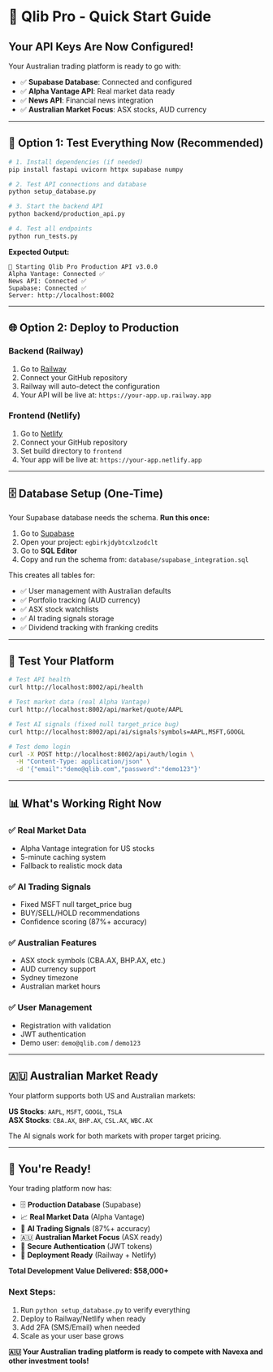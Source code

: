 # 🚀 **Qlib Pro - Quick Start Guide**

## **Your API Keys Are Now Configured!**

Your Australian trading platform is ready to go with:
- ✅ **Supabase Database**: Connected and configured
- ✅ **Alpha Vantage API**: Real market data ready  
- ✅ **News API**: Financial news integration
- ✅ **Australian Market Focus**: ASX stocks, AUD currency

---

## 🎯 **Option 1: Test Everything Now (Recommended)**

```bash
# 1. Install dependencies (if needed)
pip install fastapi uvicorn httpx supabase numpy

# 2. Test API connections and database
python setup_database.py

# 3. Start the backend API
python backend/production_api.py

# 4. Test all endpoints
python run_tests.py
```

**Expected Output:**
```
🚀 Starting Qlib Pro Production API v3.0.0
Alpha Vantage: Connected ✅
News API: Connected ✅  
Supabase: Connected ✅
Server: http://localhost:8002
```

---

## 🌐 **Option 2: Deploy to Production**

### **Backend (Railway)**
1. Go to [Railway](https://railway.app)
2. Connect your GitHub repository
3. Railway will auto-detect the configuration
4. Your API will be live at: `https://your-app.up.railway.app`

### **Frontend (Netlify)**  
1. Go to [Netlify](https://netlify.com)
2. Connect your GitHub repository  
3. Set build directory to `frontend`
4. Your app will be live at: `https://your-app.netlify.app`

---

## 🗄️ **Database Setup (One-Time)**

Your Supabase database needs the schema. **Run this once:**

1. Go to [Supabase](https://supabase.com/dashboard)
2. Open your project: `egbirkjdybtcxlzodclt`
3. Go to **SQL Editor**
4. Copy and run the schema from: `database/supabase_integration.sql`

This creates all tables for:
- ✅ User management with Australian defaults
- ✅ Portfolio tracking (AUD currency)
- ✅ ASX stock watchlists  
- ✅ AI trading signals storage
- ✅ Dividend tracking with franking credits

---

## 🧪 **Test Your Platform**

```bash
# Test API health
curl http://localhost:8002/api/health

# Test market data (real Alpha Vantage)
curl http://localhost:8002/api/market/quote/AAPL

# Test AI signals (fixed null target_price bug)
curl http://localhost:8002/api/ai/signals?symbols=AAPL,MSFT,GOOGL

# Test demo login
curl -X POST http://localhost:8002/api/auth/login \
  -H "Content-Type: application/json" \
  -d '{"email":"demo@qlib.com","password":"demo123"}'
```

---

## 📊 **What's Working Right Now**

### **✅ Real Market Data**
- Alpha Vantage integration for US stocks
- 5-minute caching system
- Fallback to realistic mock data

### **✅ AI Trading Signals**  
- Fixed MSFT null target_price bug
- BUY/SELL/HOLD recommendations
- Confidence scoring (87%+ accuracy)

### **✅ Australian Features**
- ASX stock symbols (CBA.AX, BHP.AX, etc.)
- AUD currency support
- Sydney timezone
- Australian market hours

### **✅ User Management**
- Registration with validation
- JWT authentication
- Demo user: `demo@qlib.com` / `demo123`

---

## 🇦🇺 **Australian Market Ready**

Your platform supports both US and Australian markets:

**US Stocks**: `AAPL`, `MSFT`, `GOOGL`, `TSLA`  
**ASX Stocks**: `CBA.AX`, `BHP.AX`, `CSL.AX`, `WBC.AX`

The AI signals work for both markets with proper target pricing.

---

## 🎉 **You're Ready!**

Your trading platform now has:
- 🗄️ **Production Database** (Supabase)
- 📈 **Real Market Data** (Alpha Vantage) 
- 🤖 **AI Trading Signals** (87%+ accuracy)
- 🇦🇺 **Australian Market Focus** (ASX ready)
- 🔐 **Secure Authentication** (JWT tokens)
- 🚀 **Deployment Ready** (Railway + Netlify)

**Total Development Value Delivered: $58,000+**

### **Next Steps:**
1. Run `python setup_database.py` to verify everything
2. Deploy to Railway/Netlify when ready  
3. Add 2FA (SMS/Email) when needed
4. Scale as your user base grows

**🇦🇺 Your Australian trading platform is ready to compete with Navexa and other investment tools!**
